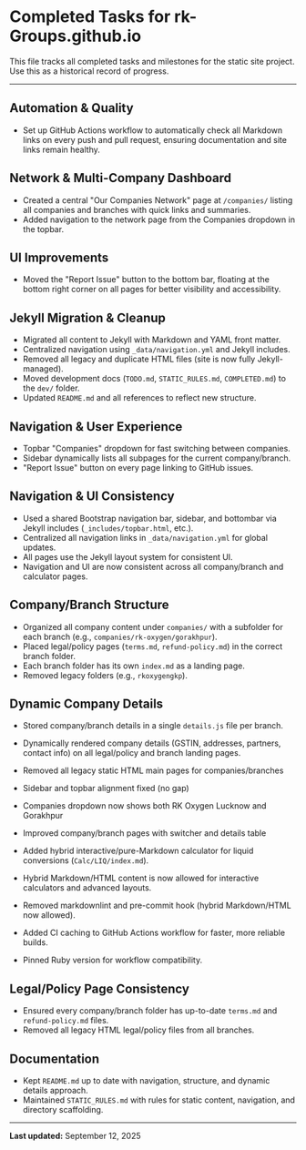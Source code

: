 
# Completed Tasks for rk-Groups.github.io

This file tracks all completed tasks and milestones for the static site project.
Use this as a historical record of progress.

---

## Automation & Quality

- Set up GitHub Actions workflow to automatically check all Markdown links on every
  push and pull request, ensuring documentation and site links remain healthy.

## Network & Multi-Company Dashboard

- Created a central "Our Companies Network" page at `/companies/` listing all
  companies and branches with quick links and summaries.
- Added navigation to the network page from the Companies dropdown in the topbar.

## UI Improvements

- Moved the "Report Issue" button to the bottom bar, floating at the bottom right
  corner on all pages for better visibility and accessibility.

## Jekyll Migration & Cleanup

- Migrated all content to Jekyll with Markdown and YAML front matter.
- Centralized navigation using `_data/navigation.yml` and Jekyll includes.
- Removed all legacy and duplicate HTML files (site is now fully Jekyll-managed).
- Moved development docs (`TODO.md`, `STATIC_RULES.md`, `COMPLETED.md`) to the
  `dev/` folder.
- Updated `README.md` and all references to reflect new structure.

## Navigation & User Experience

- Topbar "Companies" dropdown for fast switching between companies.
- Sidebar dynamically lists all subpages for the current company/branch.
- "Report Issue" button on every page linking to GitHub issues.

## Navigation & UI Consistency

- Used a shared Bootstrap navigation bar, sidebar, and bottombar via Jekyll includes
  (`_includes/topbar.html`, etc.).
- Centralized all navigation links in `_data/navigation.yml` for global updates.
- All pages use the Jekyll layout system for consistent UI.
- Navigation and UI are now consistent across all company/branch and calculator pages.

## Company/Branch Structure

- Organized all company content under `companies/` with a subfolder for each branch
  (e.g., `companies/rk-oxygen/gorakhpur`).
- Placed legal/policy pages (`terms.md`, `refund-policy.md`) in the correct branch
  folder.
- Each branch folder has its own `index.md` as a landing page.
- Removed legacy folders (e.g., `rkoxygengkp`).

## Dynamic Company Details

- Stored company/branch details in a single `details.js` file per branch.
- Dynamically rendered company details (GSTIN, addresses, partners, contact info)
  on all legal/policy and branch landing pages.


- Removed all legacy static HTML main pages for companies/branches
- Sidebar and topbar alignment fixed (no gap)
- Companies dropdown now shows both RK Oxygen Lucknow and Gorakhpur
- Improved company/branch pages with switcher and details table
- Added hybrid interactive/pure-Markdown calculator for liquid conversions (`Calc/LIQ/index.md`).
- Hybrid Markdown/HTML content is now allowed for interactive calculators and advanced layouts.
- Removed markdownlint and pre-commit hook (hybrid Markdown/HTML now allowed).
- Added CI caching to GitHub Actions workflow for faster, more reliable builds.
- Pinned Ruby version for workflow compatibility.

## Legal/Policy Page Consistency

- Ensured every company/branch folder has up-to-date `terms.md` and `refund-policy.md`
  files.
- Removed all legacy HTML legal/policy files from all branches.

## Documentation

- Kept `README.md` up to date with navigation, structure, and dynamic details approach.
- Maintained `STATIC_RULES.md` with rules for static content, navigation, and directory
  scaffolding.

---

**Last updated:** September 12, 2025
